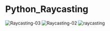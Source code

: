 # Python_Raycasting
![Raycasting-03](https://github.com/Andreius-14/Python_Raycasting/assets/55065774/dc38fd86-3292-47c0-ab50-904c07045dcf)
![Raycasting-02](https://github.com/Andreius-14/Python_Raycasting/assets/55065774/205f280c-1abf-42fc-9ca6-ceefec3476a8)
![raycasting](https://github.com/Andreius-14/Python_Raycasting/assets/55065774/7262d3b9-2e5b-4758-bf8d-1c9d4aaafc0b)
